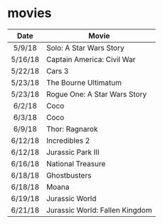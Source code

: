 # movies

| Date        | Movie   |
|:-------------:|---
|5/9/18|Solo: A Star Wars Story|
|5/16/18|Captain America: Civil War|
|5/22/18|Cars 3|
|5/23/18|The Bourne Ultimatum|
|5/23/18|Rogue One: A Star Wars Story|
|6/2/18|Coco|
|6/3/18|Coco|
|6/9/18|Thor: Ragnarok|
|6/12/18|Incredibles 2|
|6/12/18|Jurassic Park III|
|6/16/18|National Treasure|
|6/18/18|Ghostbusters|
|6/18/18|Moana|
|6/19/18|Jurassic World|
|6/21/18|Jurassic World: Fallen Kingdom|
